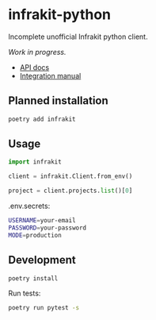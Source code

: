 # infrakit-python

Incomplete unofficial Infrakit python client.

_Work in progress._

- [API docs](https://docs.infrakit.com/)
- [Integration manual](https://support.infrakit.com/help/integration-manual-for-infrakit-api)

## Planned installation

```bash
poetry add infrakit
```

## Usage

```python
import infrakit

client = infrakit.Client.from_env()

project = client.projects.list()[0]
```

.env.secrets:

```bash
USERNAME=your-email
PASSWORD=your-password
MODE=production
```

## Development

```bash
poetry install
```

Run tests:

```bash
poetry run pytest -s
```
